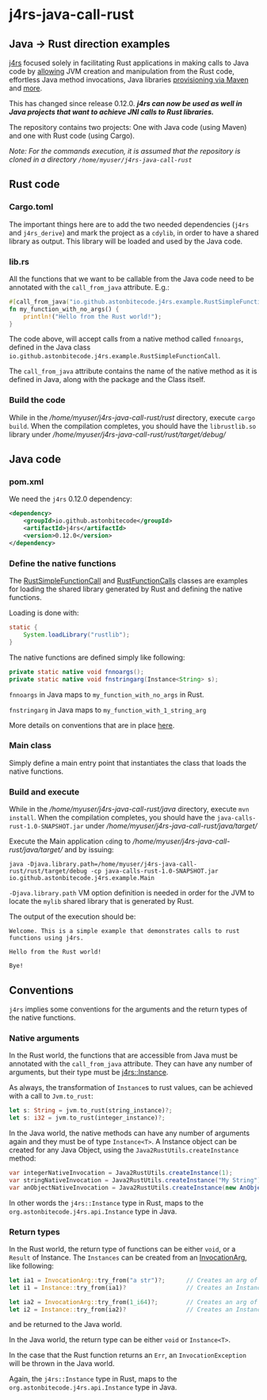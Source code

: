 # j4rs-java-call-rust

## Java -> Rust direction examples

[j4rs](https://github.com/astonbitecode/j4rs) focused solely in facilitating Rust applications in making calls to Java code 
by [allowing](https://github.com/astonbitecode/j4rs#basics) 
JVM creation and manipulation from the Rust code, 
effortless Java method invocations,
Java libraries [provisioning via Maven](https://github.com/astonbitecode/j4rs#Using-Maven-artifacts) 
and [more](https://github.com/astonbitecode/j4rs#features).

This has changed since release 0.12.0. 
***j4rs can now be used as well in Java projects that want to achieve JNI calls to Rust libraries.***

The repository contains two projects: One with Java code (using Maven) and one with Rust code (using Cargo).

*Note: For the commands execution, it is assumed that the repository 
is cloned in a directory `/home/myuser/j4rs-java-call-rust`*

## Rust code

### Cargo.toml
The important things here are to add the two needed dependencies (`j4rs` and `j4rs_derive`) 
and mark the project as a `cdylib`, in order to have a shared library as output. 
This library will be loaded and used by the Java code.

### lib.rs
All the functions that we want to be callable from the Java code need to be annotated with the `call_from_java` attribute.
E.g.:

```rust
#[call_from_java("io.github.astonbitecode.j4rs.example.RustSimpleFunctionCall.fnnoargs")]
fn my_function_with_no_args() {
    println!("Hello from the Rust world!");
}
```

The code above, will accept calls from a native method called `fnnoargs`,
defined in the Java class `io.github.astonbitecode.j4rs.example.RustSimpleFunctionCall`.

The `call_from_java` attribute contains the name of the native method as it is defined in Java, along with the package and the Class itself.

### Build the code

While in the */home/myuser/j4rs-java-call-rust/rust* directory, execute `cargo build`. When the compilation completes, 
you should have the `librustlib.so` library under */home/myuser/j4rs-java-call-rust/rust/target/debug/*

## Java code

### pom.xml
We need the `j4rs` 0.12.0 dependency:

```xml
<dependency>
    <groupId>io.github.astonbitecode</groupId>
    <artifactId>j4rs</artifactId>
    <version>0.12.0</version>
</dependency>
```

### Define the native functions
The [RustSimpleFunctionCall](https://github.com/astonbitecode/j4rs-java-call-rust/blob/master/java/src/main/java/io/github/astonbitecode/j4rs/example/RustSimpleFunctionCall.java) 
and [RustFunctionCalls](https://github.com/astonbitecode/j4rs-java-call-rust/blob/master/java/src/main/java/io/github/astonbitecode/j4rs/example/RustFunctionCalls.java) classes 
are examples for loading the shared library generated by Rust and defining the native functions. 

Loading is done with:
```java
static {
    System.loadLibrary("rustlib");
}
```

The native functions are defined simply like following:
```java
private static native void fnnoargs();
private static native void fnstringarg(Instance<String> s);
```

`fnnoargs` in Java maps to `my_function_with_no_args` in Rust.

`fnstringarg` in Java maps to `my_function_with_1_string_arg`

More details on conventions that are in place [here](#Conventions).

### Main class
Simply define a main entry point that instantiates the class that loads the native functions.

### Build and execute
While in the */home/myuser/j4rs-java-call-rust/java* directory, execute `mvn install`. When the compilation completes, 
you should have the `java-calls-rust-1.0-SNAPSHOT.jar` under */home/myuser/j4rs-java-call-rust/java/target/*

Execute the Main application `cd`ing to */home/myuser/j4rs-java-call-rust/java/target/* and by issuing:

```shell script
java -Djava.library.path=/home/myuser/j4rs-java-call-rust/rust/target/debug -cp java-calls-rust-1.0-SNAPSHOT.jar io.github.astonbitecode.j4rs.example.Main
```

`-Djava.library.path` VM option definition is needed in order for the JVM to locate the `mylib` shared library that is generated by Rust.

The output of the execution should be:
```
Welcome. This is a simple example that demonstrates calls to rust functions using j4rs.

Hello from the Rust world!

Bye!
```

## Conventions

`j4rs` implies some conventions for the arguments and the return types of the native functions.

### Native arguments

In the Rust world, the functions that are accessible from Java must be annotated with the `call_from_java` attribute. 
They can have any number of arguments, but their type must be [j4rs::Instance](https://docs.rs/j4rs/0.12.0/j4rs/struct.Instance.html).

As always, the transformation of `Instance`s to rust values, 
can be achieved with a call to `Jvm.to_rust`:

```rust
let s: String = jvm.to_rust(string_instance)?;
let s: i32 = jvm.to_rust(integer_instance)?;
```

In the Java world, the native methods can have any number of arguments again 
and they must be of type `Instance<T>`. 
A Instance object can be created for any Java Object, 
using the `Java2RustUtils.createInstance` method:

```java
var integerNativeInvocation = Java2RustUtils.createInstance(1);
var stringNativeInvocation = Java2RustUtils.createInstance("My String");
var anObjectNativeInvocation = Java2RustUtils.createInstance(new AnObject());
```

In other words the `j4rs::Instance` type in Rust, 
maps to the `org.astonbitecode.j4rs.api.Instance` type in Java.

### Return types

In the Rust world, the return type of functions can be either `void`, or a `Result` of Instance. 
The `Instances` can be created from an [InvocationArg](https://docs.rs/j4rs/0.12.0/j4rs/enum.InvocationArg.html), 
like following:

```rust
let ia1 = InvocationArg::try_from("a str")?;      // Creates an arg of java.lang.String
let i1 = Instance::try_from(ia1)?				  // Creates an Instance for the ia1 InvocationArg

let ia2 = InvocationArg::try_from(1_i64)?;        // Creates an arg of java.lang.Long
let i2 = Instance::try_from(ia2)?				  // Creates an Instance for the ia1 InvocationArg
```
and be returned to the Java world.

In the Java world, the return type can be either `void` or `Instance<T>`.

In the case that the Rust function returns an `Err`, an `InvocationException` will be thrown in the Java world.

Again, the `j4rs::Instance` type in Rust, maps to the `org.astonbitecode.j4rs.api.Instance` type in Java.
